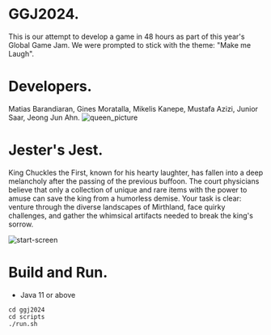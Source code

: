 # GGJ2024.

This is our attempt to develop a game in 48 hours as part of this year's Global Game Jam. We were prompted to stick with the theme: "Make me Laugh". 

# Developers.

Matias Barandiaran, Gines Moratalla, Mikelis Kanepe, Mustafa Azizi, Junior Saar, Jeong Jun Ahn. ![queen_picture](https://github.com/m4mbo/ggj2024/assets/115642529/80ffb32f-24a8-4c22-8e6e-50e44f91098e)

# Jester's Jest.

King Chuckles the First, known for his hearty laughter, has fallen into a deep melancholy after the passing of the previous buffoon. The court physicians believe that only a collection of unique and rare items with the power to amuse can save the king from a humorless demise. Your task is clear: venture through the diverse landscapes of Mirthland, face quirky challenges, and gather the whimsical artifacts needed to break the king's sorrow.

![start-screen](https://github.com/m4mbo/ggj2024/assets/115642529/eec31c7f-8db6-4df8-8903-e8d0baff7793)

# Build and Run.
- Java 11 or above
```
cd ggj2024
cd scripts
./run.sh
```
